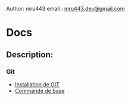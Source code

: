 Author: mru443
email : mru443.dev@gmail.com

# Docs
## Description:





### Git
* [Installation de GIT](./git/git_installation)
* [Commande de base](./git/git_base)

